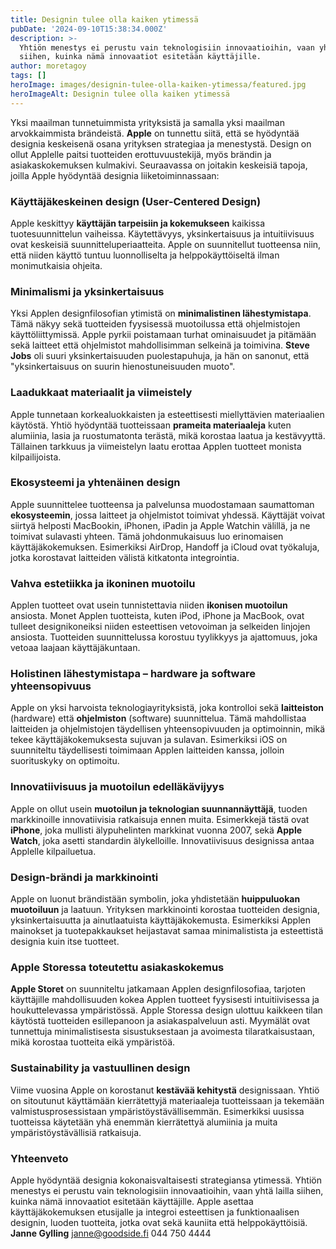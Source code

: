 ```yaml
---
title: Designin tulee olla kaiken ytimessä
pubDate: '2024-09-10T15:38:34.000Z'
description: >-
  Yhtiön menestys ei perustu vain teknologisiin innovaatioihin, vaan yhtä lailla
  siihen, kuinka nämä innovaatiot esitetään käyttäjille.
author: moretagoy
tags: []
heroImage: images/designin-tulee-olla-kaiken-ytimessa/featured.jpg
heroImageAlt: Designin tulee olla kaiken ytimessä
---
```


Yksi maailman tunnetuimmista yrityksistä ja samalla yksi maailman arvokkaimmista brändeistä. **Apple** on tunnettu siitä, että se hyödyntää designia keskeisenä osana yrityksen strategiaa ja menestystä. Design on ollut Applelle paitsi tuotteiden erottuvuustekijä, myös brändin ja asiakaskokemuksen kulmakivi. Seuraavassa on joitakin keskeisiä tapoja, joilla Apple hyödyntää designia liiketoiminnassaan:

### **Käyttäjäkeskeinen design (User-Centered Design)**

Apple keskittyy **käyttäjän tarpeisiin ja kokemukseen** kaikissa tuotesuunnittelun vaiheissa. Käytettävyys, yksinkertaisuus ja intuitiivisuus ovat keskeisiä suunnitteluperiaatteita. Apple on suunnitellut tuotteensa niin, että niiden käyttö tuntuu luonnolliselta ja helppokäyttöiseltä ilman monimutkaisia ohjeita.

### **Minimalismi ja yksinkertaisuus**

Yksi Applen designfilosofian ytimistä on **minimalistinen lähestymistapa**. Tämä näkyy sekä tuotteiden fyysisessä muotoilussa että ohjelmistojen käyttöliittymissä. Apple pyrkii poistamaan turhat ominaisuudet ja pitämään sekä laitteet että ohjelmistot mahdollisimman selkeinä ja toimivina. **Steve Jobs** oli suuri yksinkertaisuuden puolestapuhuja, ja hän on sanonut, että "yksinkertaisuus on suurin hienostuneisuuden muoto".

### **Laadukkaat materiaalit ja viimeistely**

Apple tunnetaan korkealuokkaisten ja esteettisesti miellyttävien materiaalien käytöstä. Yhtiö hyödyntää tuotteissaan **prameita materiaaleja** kuten alumiinia, lasia ja ruostumatonta terästä, mikä korostaa laatua ja kestävyyttä. Tällainen tarkkuus ja viimeistelyn laatu erottaa Applen tuotteet monista kilpailijoista.

### **Ekosysteemi ja yhtenäinen design**

Apple suunnittelee tuotteensa ja palvelunsa muodostamaan saumattoman **ekosysteemin**, jossa laitteet ja ohjelmistot toimivat yhdessä. Käyttäjät voivat siirtyä helposti MacBookin, iPhonen, iPadin ja Apple Watchin välillä, ja ne toimivat sulavasti yhteen. Tämä johdonmukaisuus luo erinomaisen käyttäjäkokemuksen. Esimerkiksi AirDrop, Handoff ja iCloud ovat työkaluja, jotka korostavat laitteiden välistä kitkatonta integrointia.

### **Vahva estetiikka ja ikoninen muotoilu**

Applen tuotteet ovat usein tunnistettavia niiden **ikonisen muotoilun** ansiosta. Monet Applen tuotteista, kuten iPod, iPhone ja MacBook, ovat tulleet designikoneiksi niiden esteettisen vetovoiman ja selkeiden linjojen ansiosta. Tuotteiden suunnittelussa korostuu tyylikkyys ja ajattomuus, joka vetoaa laajaan käyttäjäkuntaan.

### **Holistinen lähestymistapa – hardware ja software yhteensopivuus**

Apple on yksi harvoista teknologiayrityksistä, joka kontrolloi sekä **laitteiston** (hardware) että **ohjelmiston** (software) suunnittelua. Tämä mahdollistaa laitteiden ja ohjelmistojen täydellisen yhteensopivuuden ja optimoinnin, mikä tekee käyttäjäkokemuksesta sujuvan ja sulavan. Esimerkiksi iOS on suunniteltu täydellisesti toimimaan Applen laitteiden kanssa, jolloin suorituskyky on optimoitu.

### **Innovatiivisuus ja muotoilun edelläkävijyys**

Apple on ollut usein **muotoilun ja teknologian suunnannäyttäjä**, tuoden markkinoille innovatiivisia ratkaisuja ennen muita. Esimerkkejä tästä ovat **iPhone**, joka mullisti älypuhelinten markkinat vuonna 2007, sekä **Apple Watch**, joka asetti standardin älykelloille. Innovatiivisuus designissa antaa Applelle kilpailuetua.

### **Design-brändi ja markkinointi**

Apple on luonut brändistään symbolin, joka yhdistetään **huippuluokan muotoiluun** ja laatuun. Yrityksen markkinointi korostaa tuotteiden designia, yksinkertaisuutta ja ainutlaatuista käyttäjäkokemusta. Esimerkiksi Applen mainokset ja tuotepakkaukset heijastavat samaa minimalistista ja esteettistä designia kuin itse tuotteet.

### **Apple Storessa toteutettu asiakaskokemus**

**Apple Storet** on suunniteltu jatkamaan Applen designfilosofiaa, tarjoten käyttäjille mahdollisuuden kokea Applen tuotteet fyysisesti intuitiivisessa ja houkuttelevassa ympäristössä. Apple Storessa design ulottuu kaikkeen tilan käytöstä tuotteiden esillepanoon ja asiakaspalveluun asti. Myymälät ovat tunnettuja minimalistisesta sisustuksestaan ja avoimesta tilaratkaisustaan, mikä korostaa tuotteita eikä ympäristöä.

### **Sustainability ja vastuullinen design**

Viime vuosina Apple on korostanut **kestävää kehitystä** designissaan. Yhtiö on sitoutunut käyttämään kierrätettyjä materiaaleja tuotteissaan ja tekemään valmistusprosessistaan ympäristöystävällisemmän. Esimerkiksi uusissa tuotteissa käytetään yhä enemmän kierrätettyä alumiinia ja muita ympäristöystävällisiä ratkaisuja.

### Yhteenveto

Apple hyödyntää designia kokonaisvaltaisesti strategiansa ytimessä. Yhtiön menestys ei perustu vain teknologisiin innovaatioihin, vaan yhtä lailla siihen, kuinka nämä innovaatiot esitetään käyttäjille. Apple asettaa käyttäjäkokemuksen etusijalle ja integroi esteettisen ja funktionaalisen designin, luoden tuotteita, jotka ovat sekä kauniita että helppokäyttöisiä.   **Janne Gylling** janne@goodside.fi 044 750 4444